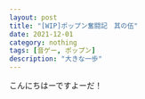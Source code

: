 ```yaml
---
layout: post
title: "[WIP]ポップン奮闘記　其の伍"
date: 2021-12-01
category: nothing
tags: [音ゲー, ポップン]
description: "大きな一歩"
---
```


こんにちはーですよーだ！